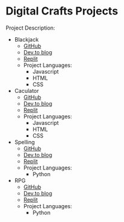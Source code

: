 # Digital Crafts Projects

Project Description: 
- Blackjack
    * [GitHub](https://github.com/Meg-Div/DigitalCraftsProjects/tree/main/blackjack)
    * [Dev.to blog](https://dev.to/megdiv/forever-21-268m)
    * [Replit](https://replit.com/@Meg-Div/Blackjack-21)
    - Project Languages: 
        * Javascript
        * HTML
        * CSS
- Caculator
    * [GitHub](https://github.com/Meg-Div/DigitalCraftsProjects/tree/main/calculator)
    * [Dev.to blog](https://dev.to/megdiv/you-can-count-on-me-534j)
    * [Replit](https://replit.com/@Meg-Div/Calculator#calculator.js)
    - Project Languages: 
        * Javascript
        * HTML
        * CSS
- Spelling
    * [GitHub](https://github.com/Meg-Div/DigitalCraftsProjects/tree/main/spelling-game)
    * [Dev.to blog](https://dev.to/megdiv/one-day-code-challenge-bmj)
    * [Replit](https://replit.com/@Meg-Div/quiddler#main.py)
    - Project Languages: 
        * Python
- RPG
    * [GitHub](https://github.com/Meg-Div/DigitalCraftsProjects/tree/main/rpg-game)
    * [Dev.to blog](https://dev.to/megdiv/thats-a-hat-57gn)
    * [Replit](https://replit.com/@Meg-Div/Thats-A-Hat#main.py)
    - Project Languages: 
        * Python
